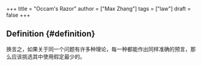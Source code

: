 +++
title = "Occam's Razor"
author = ["Max Zhang"]
tags = ["law"]
draft = false
+++

## Definition {#definition}

换言之，如果关于同一个问题有许多种理论，每一种都能作出同样准确的预言，那么应该挑选其中使用假定最少的。

